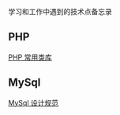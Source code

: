 学习和工作中遇到的技术点备忘录

## PHP
[PHP 常用类库](https://github.com/Requesponse/technology-notes/blob/master/PHP%20%E5%B8%B8%E7%94%A8%E7%B1%BB%E5%BA%93.md)



## MySql
[MySql 设计规范](https://github.com/Requesponse/technology-notes/blob/master/MySql%20%E8%AE%BE%E8%AE%A1%E8%A7%84%E8%8C%83.md)
